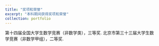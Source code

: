 ```yaml
---
title: "奖项和荣誉"
excerpt: "本科期间获得奖项和荣誉"
collection: portfolio
---
```


第十四届全国大学生数学竞赛（非数学类），三等奖.
北京市第三十三届大学生数学竞赛（非数学甲组），二等奖.
